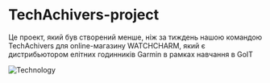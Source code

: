 # TechAchivers-project

Це проект, який був створений менше, ніж за тиждень нашою командою TechAchivers для online-магазину WATCHCHARM, який є дистрибьютором елітних годинників Garmin в рамках навчання в GoIT

![Technology](./assets/techachivers-project.jpg)

